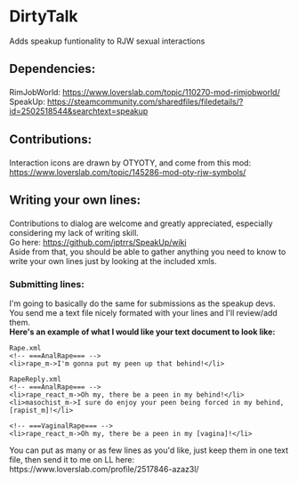 # DirtyTalk
Adds speakup funtionality to RJW sexual interactions

## **<p>Dependencies:<br>**
RimJobWorld: https://www.loverslab.com/topic/110270-mod-rimjobworld/<br>
SpeakUp: https://steamcommunity.com/sharedfiles/filedetails/?id=2502518544&searchtext=speakup</p>

## **<p>Contributions:<br>**
Interaction icons are drawn by OTYOTY, and come from this mod:
https://www.loverslab.com/topic/145286-mod-oty-rjw-symbols/</p>

## **<p>Writing your own lines:<br>**
Contributions to dialog are welcome and greatly appreciated, especially considering my lack of writing skill.<br>
Go here: https://github.com/jptrrs/SpeakUp/wiki<br>
Aside from that, you should be able to gather anything you need to know to write your own lines just by looking at the included xmls.</p>

### **<p>Submitting lines:<br>**
I'm going to basically do the same for submissions as the speakup devs. You send me a text file nicely formated with your lines and I'll review/add them.<br>
**Here's an example of what I would like your text document to look like:</p>**

  ```
  Rape.xml
  <!-- ===AnalRape=== -->
  <li>rape_m->I'm gonna put my peen up that behind!</li>

  RapeReply.xml
  <!-- ===AnalRape=== -->
  <li>rape_react_m->Oh my, there be a peen in my behind!</li>
  <li>masochist_m->I sure do enjoy your peen being forced in my behind, [rapist_m]!</li>

  <!-- ===VaginalRape=== -->
  <li>rape_react_m->Oh my, there be a peen in my [vagina]!</li>
  ```
<p>You can put as many or as few lines as you'd like, just keep them in one text file, then send it to me on LL here: https://www.loverslab.com/profile/2517846-azaz3l/</p>
  

